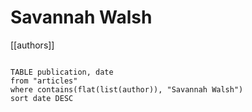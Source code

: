 # Savannah Walsh

[[authors]]

```dataview

TABLE publication, date
from "articles"
where contains(flat(list(author)), "Savannah Walsh")
sort date DESC

```